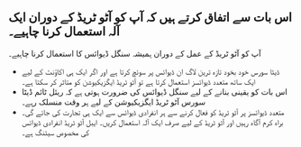 ## اس بات سے اتفاق کرتے ہیں کہ آپ کو آٹو ٹریڈ کے دوران ایک آلہ استعمال کرنا چاہیے۔

آپ کو آٹو ٹریڈ کے عمل کے دوران ہمیشہ سنگل ڈیوائس کا استعمال کرنا چاہیے۔
- ڈیٹا سورس خود بخود تازہ ترین لاگ ان ڈیوائس پر سوئچ کرتا ہے اور اگر ایک ہی اکاؤنٹ کے لیے ایک ساتھ متعدد ڈیوائسز استعمال کرتا ہے تو آٹو ٹریڈ ایگزیکیوشن کو متاثر کر سکتا ہے۔
- اس بات کو یقینی بنانے کے لیے سنگل ڈیوائس کی ضرورت ہوتی ہے کہ ریئل ٹائم ڈیٹا سورس آٹو ٹریڈ ایگزیکیوشن کے لیے ہر وقت منسلک رہے۔
- متعدد ڈیوائسز پر آٹو ٹریڈ کو فعال کرنے سے ہر انفرادی ڈیوائس سے ایک ہی تجارت کی جائے گی۔ براہ کرم آگاہ رہیں اور آٹو ٹریڈ کے لیے صرف ایک آلہ استعمال کریں۔ ایبل آٹو ٹریڈ انفرادی ڈیوائس کی مخصوص سیٹنگ ہے۔
